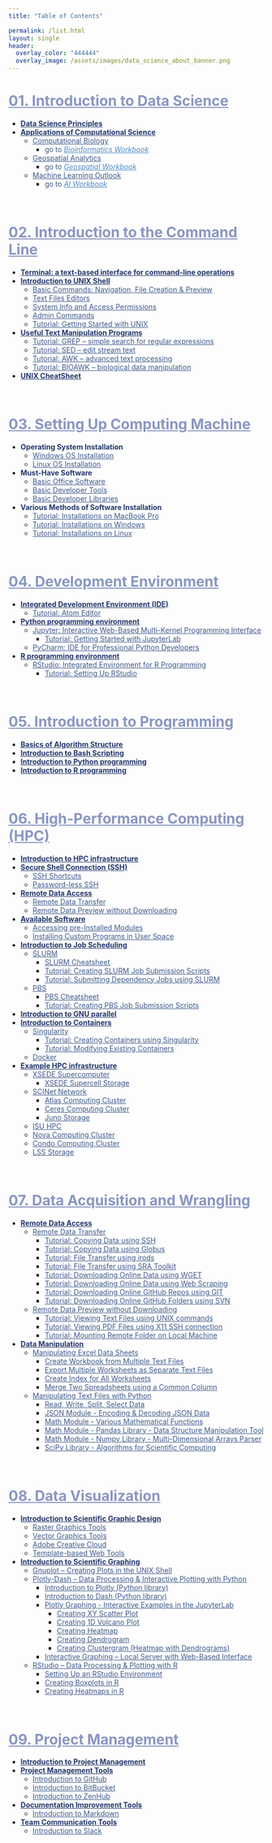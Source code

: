 ```yaml
---
title: "Table of Contents"

permalink: /list.html
layout: single
header:
  overlay_color: "444444"
  overlay_image: /assets/images/data_science_about_banner.png
---
```



# <a href="01-IntroToDataScience/00-IntroToDataScience-LandingPage" style="color: #8997c1;">01. Introduction to Data Science</a>
* **<a href="01-IntroToDataScience/01-data-science-principles" style="color: #24376b;">Data Science Principles</a>**
* **<a href="01-IntroToDataScience/02-computational-science-applications" style="color: #24376b;">Applications of Computational Science</a>**
  * <a href="01-IntroToDataScience/02A-computational-biology" style="color: #3f5a8a;">Computational Biology</a>
    * <span style="color: #3f5a8a;">go to</span> <a href="https://bioinformaticsworkbook.org" style="color: #518cc2;">_Bioinformatics Workbook_</a>
  * <a href="01-IntroToDataScience/02B-geospatial-analytics" style="color: #3f5a8a;">Geospatial Analytics</a>
    * <span style="color: #3f5a8a;">go to</span> <a href="https://geospatial.101workbook.org" style="color: #518cc2;">_Geospatial Workbook_</a>
  * <a href="01-IntroToDataScience/02C-machine-learning" style="color: #3f5a8a;">Machine Learning Outlook</a>
    * <span style="color: #3f5a8a;">go to</span> <a href="https://isugenomics.github.io/AI-workbook" style="color: #518cc2;">_AI Workbook_</a>
<br>

# <a href="02-IntroToCommandLine/00-IntroToCommandLine-LandingPage" style="color: #8997c1;">02. Introduction to the Command Line</a>
* **<a href="02-IntroToCommandLine/01-terminal-basics" style="color: #24376b;">Terminal: a text-based interface for command-line operations</a>**
* **<a href="02-IntroToCommandLine/02-intro-to-unix-shell" style="color: #24376b;">Introduction to UNIX Shell</a>**
  * <a href="02-IntroToCommandLine/02A-basic-commands" style="color: #3f5a8a;">Basic Commands: Navigation, File Creation & Preview</a>
  * <a href="02-IntroToCommandLine/02B-text-files-editors" style="color: #3f5a8a;">Text Files Editors</a>
  * <a href="02-IntroToCommandLine/02C-unix-system-info-permissions" style="color: #3f5a8a;">System Info and Access Permissions</a>
  * <a href="02-IntroToCommandLine/02D-admin-commands" style="color: #3f5a8a;">Admin Commands</a>
  * <a href="02-IntroToCommandLine/02E-tutorial-unix-getting-started" style="color: #3f5a8a;">Tutorial: Getting Started with UNIX</a>
* **<a href="02-IntroToCommandLine/03-text-manipulation-programs" style="color: #24376b;">Useful Text Manipulation Programs</a>**
  * <a href="02-IntroToCommandLine/03A-tutorial-unix-grep" style="color: #3f5a8a;">Tutorial: GREP – simple search for regular expressions</a>
  * <a href="02-IntroToCommandLine/03B-tutorial-unix-sed" style="color: #3f5a8a;">Tutorial: SED – edit stream text</a>
  * <a href="02-IntroToCommandLine/03C-tutorial-unix-awk" style="color: #3f5a8a;">Tutorial: AWK – advanced text processing</a>
  * <a href="02-IntroToCommandLine/03D-tutorial-unix-bioawk" style="color: #3f5a8a;">Tutorial: BIOAWK – biological data manipulation</a>
* **<a href="02-IntroToCommandLine/04-unix-cheat-sheet" style="color: #24376b;">UNIX CheatSheet</a>**
<br>

# <a href="03-SetUpComputingMachine/00-SetUpComputingMachine-LandingPage" style="color: #8997c1;">03. Setting Up Computing Machine</a>
* **<span style="color:#24376b">Operating System Installation</span>**
  * <a href="" style="color: #3f5a8a;">Windows OS Installation</a>
  * <a href="" style="color: #3f5a8a;">Linux OS Installation</a>
* **<span style="color:#24376b">Must-Have Software</span>**
  * <a href="" style="color: #3f5a8a;">Basic Office Software</a>
  * <a href="" style="color: #3f5a8a;">Basic Developer Tools</a>
  * <a href="" style="color: #3f5a8a;">Basic Developer Libraries</a>
* **<span style="color:#24376b">Various Methods of Software Installation</span>**
  * <a href="" style="color: #3f5a8a;">Tutorial: Installations on MacBook Pro</a>
  * <a href="" style="color: #3f5a8a;">Tutorial: Installations on Windows</a>
  * <a href="" style="color: #3f5a8a;">Tutorial: Installations on Linux</a>
<br>

# <a href="04-DevelopmentEnvironment/00-DevelopmentEnvironment-LandingPage" style="color: #8997c1;">04. Development Environment</a>
* **<a href="" style="color: #24376b;">Integrated Development Environment (IDE)</a>**
  * <a href="" style="color: #3f5a8a;">Tutorial: Atom Editor</a>
* **<a href="" style="color: #24376b;">Python programming environment</a>**
  * <a href="" style="color: #3f5a8a;">Jupyter: Interactive Web-Based Multi-Kernel Programming Interface</a>
    * <a href="" style="color: #3f5a8a;">Tutorial: Getting Started with JupyterLab </a>
  * <a href="" style="color: #3f5a8a;">PyCharm: IDE for Professional Python Developers</a>
* **<a href="" style="color: #24376b;">R programming environment</a>**
  * <a href="" style="color: #3f5a8a;">RStudio: Integrated Environment for R Programming</a>
    * <a href="" style="color: #3f5a8a;">Tutorial: Setting Up RStudio</a>
<br>

# <a href="05-IntroToProgramming/00-IntroToProgramming-LandingPage" style="color: #8997c1;">05. Introduction to Programming</a>
* **<a href="" style="color: #24376b;">Basics of Algorithm Structure</a>**
* **<a href="" style="color: #24376b;">Introduction to Bash Scripting</a>**
* **<a href="" style="color: #24376b;">Introduction to Python programming</a>**
* **<a href="" style="color: #24376b;">Introduction to R programming</a>**
<br>

# <a href="06-IntroToHPC/00-IntroToHPC-LandingPage" style="color: #8997c1;">06. High-Performance Computing (HPC)</a>
* **<a href="" style="color: #24376b;">Introduction to HPC infrastructure</a>**
* **<a href="" style="color: #24376b;">Secure Shell Connection (SSH)</a>**
  * <a href="" style="color: #3f5a8a;">SSH Shortcuts</a>
  * <a href="" style="color: #3f5a8a;">Password-less SSH</a>
* **<a href="" style="color: #24376b;">Remote Data Access</a>**
  * <a href="" style="color: #3f5a8a;">Remote Data Transfer</a>
  * <a href="" style="color: #3f5a8a;">Remote Data Preview without Downloading</a>
* **<a href="" style="color: #24376b;">Available Software</a>**
  * <a href="" style="color: #3f5a8a;">Accessing pre-Installed Modules</a>
  * <a href="" style="color: #3f5a8a;">Installing Custom Programs in User Space</a>
* **<a href="" style="color: #24376b;">Introduction to Job Scheduling</a>**
  * <a href="" style="color: #3f5a8a;">SLURM</a>
    * <a href="" style="color: #3f5a8a;">SLURM Cheatsheet</a>
    * <a href="" style="color: #3f5a8a;">Tutorial: Creating SLURM Job Submission Scripts</a>
    * <a href="" style="color: #3f5a8a;">Tutorial: Submitting Dependency Jobs using SLURM</a>
  * <a href="" style="color: #3f5a8a;">PBS</a>
    * <a href="" style="color: #3f5a8a;">PBS Cheatsheet</a>
    * <a href="" style="color: #3f5a8a;">Tutorial: Creating PBS Job Submission Scripts</a>
* **<a href="" style="color: #24376b;">Introduction to GNU parallel</a>**
* **<a href="" style="color: #24376b;">Introduction to Containers</a>**
  * <a href="" style="color: #3f5a8a;">Singularity</a>
    * <a href="" style="color: #3f5a8a;">Tutorial: Creating Containers using Singularity</a>
    * <a href="" style="color: #3f5a8a;">Tutorial: Modifying Existing Containers</a>
  * <a href="" style="color: #3f5a8a;">Docker</a>
* **<a href="" style="color: #24376b;">Example HPC infrastructure</a>**
  * <a href="" style="color: #3f5a8a;">XSEDE Supercomputer</a>
    * <a href="" style="color: #3f5a8a;">XSEDE Supercell Storage</a>
  * <a href="" style="color: #3f5a8a;">SCINet Network</a>
    * <a href="" style="color: #3f5a8a;">Atlas Computing Cluster</a>
    * <a href="" style="color: #3f5a8a;">Ceres Computing Cluster</a>
    * <a href="" style="color: #3f5a8a;">Juno Storage</a>
  * <a href="" style="color: #3f5a8a;">ISU HPC</a>
   * <a href="" style="color: #3f5a8a;">Nova Computing Cluster</a>
   * <a href="" style="color: #3f5a8a;">Condo Computing Cluster</a>
   * <a href="" style="color: #3f5a8a;">LSS Storage</a>
<br>

# <a href="07-DataParsing/00-DataParsing-LandingPage" style="color: #8997c1;">07. Data Acquisition and Wrangling</a>
* **<a href="" style="color: #24376b;">Remote Data Access</a>**
  * <a href="" style="color: #3f5a8a;">Remote Data Transfer</a>
    * <a href="" style="color: #3f5a8a;">Tutorial: Copying Data using SSH</a>
    * <a href="" style="color: #3f5a8a;">Tutorial: Copying Data using Globus</a>
    * <a href="" style="color: #3f5a8a;">Tutorial: File Transfer using irods</a>
    * <a href="" style="color: #3f5a8a;">Tutorial: File Transfer using SRA Toolkit</a>
    * <a href="" style="color: #3f5a8a;">Tutorial: Downloading Online Data using WGET</a>
    * <a href="" style="color: #3f5a8a;">Tutorial: Downloading Online Data using Web Scraping</a>
    * <a href="" style="color: #3f5a8a;">Tutorial: Downloading Online GitHub Repos using GIT</a>
    * <a href="" style="color: #3f5a8a;">Tutorial: Downloading Online GitHub Folders using SVN</a>
  * <a href="" style="color: #3f5a8a;">Remote Data Preview without Downloading</a>
    * <a href="" style="color: #3f5a8a;">Tutorial: Viewing Text Files using UNIX commands</a>
    * <a href="" style="color: #3f5a8a;">Tutorial: Viewing PDF Files using X11 SSH connection </a>
    * <a href="" style="color: #3f5a8a;">Tutorial: Mounting Remote Folder on Local Machine</a>
* **<a href="" style="color: #24376b;">Data Manipulation</a>**
  * <a href="" style="color: #3f5a8a;">Manipulating Excel Data Sheets</a>
    * <a href="" style="color: #3f5a8a;">Create Workbook from Multiple Text Files</a>
    * <a href="" style="color: #3f5a8a;">Export Multiple Worksheets as Separate Text Files</a>
    * <a href="" style="color: #3f5a8a;">Create Index for All Worksheets</a>
    * <a href="" style="color: #3f5a8a;">Merge Two Spreadsheets using a Common Column</a>
  * <a href="" style="color: #3f5a8a;">Manipulating Text Files with Python</a>
    * <a href="" style="color: #3f5a8a;">Read, Write, Split, Select Data</a>
    * <a href="" style="color: #3f5a8a;">JSON Module - Encoding & Decoding JSON Data</a>
    * <a href="" style="color: #3f5a8a;">Math Module - Various Mathematical Functions</a>
    * <a href="" style="color: #3f5a8a;">Math Module - Pandas Library - Data Structure Manipulation Tool</a>
    * <a href="" style="color: #3f5a8a;">Math Module - Numpy Library - Multi-Dimensional Arrays Parser</a>
    * <a href="" style="color: #3f5a8a;">SciPy Library - Algorithms for Scientific Computing</a>
<br>

# <a href="08-DataVisualization/00-DataVisualization-LandingPage" style="color: #8997c1;">08. Data Visualization</a>
* **<a href="" style="color: #24376b;">Introduction to Scientific Graphic Design</a>**
  * <a href="" style="color: #3f5a8a;">Raster Graphics Tools</a>
  * <a href="" style="color: #3f5a8a;">Vector Graphics Tools</a>
  * <a href="" style="color: #3f5a8a;">Adobe Creative Cloud</a>
  * <a href="" style="color: #3f5a8a;">Template-based Web Tools</a>
* **<a href="" style="color: #24376b;">Introduction to Scientific Graphing</a>**
  * <a href="" style="color: #3f5a8a;">Gnuplot – Creating Plots in the UNIX Shell</a>
  * <a href="" style="color: #3f5a8a;">Plotly-Dash – Data Processing & Interactive Plotting with Python</a>
    * <a href="" style="color: #3f5a8a;">Introduction to Plotly (Python library)</a>
    * <a href="" style="color: #3f5a8a;">Introduction to Dash (Python library)</a>
    * <a href="" style="color: #3f5a8a;">Plotly Graphing - Interactive Examples in the JupyterLab</a>
      * <a href="" style="color: #3f5a8a;">Creating XY Scatter Plot</a>
      * <a href="" style="color: #3f5a8a;">Creating 1D Volcano Plot</a>
      * <a href="" style="color: #3f5a8a;">Creating Heatmap</a>
      * <a href="" style="color: #3f5a8a;">Creating Dendrogram</a>
      * <a href="" style="color: #3f5a8a;">Creating Clustergram (Heatmap with Dendrograms)</a>
    * <a href="" style="color: #3f5a8a;">Interactive Graphing – Local Server with Web-Based Interface</a>
  * <a href="" style="color: #3f5a8a;">RStudio – Data Processing & Plotting with R</a>
    * <a href="" style="color: #3f5a8a;">Setting Up an RStudio Environment</a>
    * <a href="" style="color: #3f5a8a;">Creating Boxplots in R</a>
    * <a href="" style="color: #3f5a8a;">Creating Heatmaps in R</a>
<br>

# <a href="09-ProjectManagement/00-ProjectManagement-LandingPage" style="color: #8997c1;">09. Project Management</a>
* **<a href="" style="color: #24376b;">Introduction to Project Management</a>**
* **<a href="" style="color: #24376b;">Project Management Tools</a>**
  * <a href="" style="color: #3f5a8a;">Introduction to GitHub</a>
  * <a href="" style="color: #3f5a8a;">Introduction to BitBucket</a>
  * <a href="" style="color: #3f5a8a;">Introduction to ZenHub</a>
* **<a href="" style="color: #24376b;">Documentation Improvement Tools</a>**
  * <a href="" style="color: #3f5a8a;">Introduction to Markdown</a>
* **<a href="" style="color: #24376b;">Team Communication Tools</a>**
  * <a href="" style="color: #3f5a8a;">Introduction to Slack</a>
